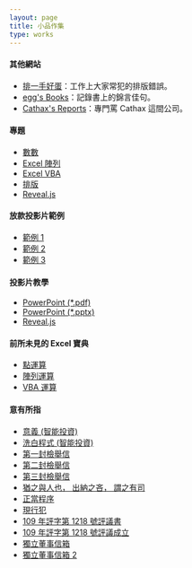 ```yaml
---
layout: page
title: 小品作集
type: works
---
```


#### 其他網站

- <a target="_blank" href="https://doltegg.github.io/text/">排一手好蛋</a>：工作上大家常犯的排版錯誤。
- <a target="_blank" href="https://doltegg.github.io/book/">egg's Books</a>：記錄書上的錦言佳句。
- <a target="_blank" href="https://doltegg.github.io/cathax/">Cathax's Reports</a>：專門罵 Cathax 這間公司。

#### 專題

- <a target="_blank" href="https://doltegg.github.io/egg/demonstration/work/math.pdf">數數</a>
- <a target="_blank" href="https://doltegg.github.io/egg/demonstration/work/excel.pdf">Excel 陣列</a>
- <a target="_blank" href="https://doltegg.github.io/egg/demonstration/work/vba.pdf">Excel VBA</a>
- <a target="_blank" href="https://doltegg.github.io/egg/demonstration/work/typesetting.pdf">排版</a>
- <a target="_blank" href="https://doltegg.github.io/egg/demonstration.html#/">Reveal.js</a>

#### 放款投影片範例

- <a target="_blank" href="https://doltegg.github.io/egg/demonstration/work/loan.pdf">範例 1</a>
- <a target="_blank" href="https://doltegg.github.io/egg/demonstration/work/loan2.pdf">範例 2</a>
- <a target="_blank" href="https://doltegg.github.io/egg/demonstration/work/loan3.pdf">範例 3</a>

#### 投影片教學

- <a target="_blank" href="article/ppt.pdf">PowerPoint (*.pdf)</a>
- <a target="_blank" href="article/ppt.pptx">PowerPoint (*.pptx)</a>
- <a target="_blank" href="https://doltegg.github.io/egg/demonstration.html#/">Reveal.js</a>

#### 前所未見的 Excel 寶典

- <a target="_blank" href="article/excel_fn.pdf">點運算</a>
- <a target="_blank" href="article/excel_arr.pdf">陣列運算</a>
- <a target="_blank" href="article/excel_vba.pdf">VBA 運算</a>

#### 意有所指

- <a target="_blank" href="article/robo.pdf">意義 (智能投資)</a>
- <a target="_blank" href="article/robo2.pdf">洗白程式 (智能投資)</a>
- <a target="_blank" href="article/1st.pdf">第一封檢舉信</a>
- <a target="_blank" href="article/2nd.pdf">第二封檢舉信</a>
- <a target="_blank" href="article/3rd.pdf">第三封檢舉信</a>
- <a target="_blank" href="">猶之與人也， 出納之吝， 謂之有司</a>
- <a target="_blank" href="article/due.pdf">正當程序</a>
- <a target="_blank" href="article/crime.pdf">現行犯</a>
- <a target="_blank" href="article/verdict.pdf">109 年評字第 1218 號評議書</a>
- <a target="_blank" href="article/foi1218.pdf">109 年評字第 1218 號評議成立</a>
- <a target="_blank" href="article/whistle.pdf">獨立董事信箱</a>
- <a target="_blank" href="article/indexR.pdf">獨立董事信箱 2</a>

<!--Building...-->
